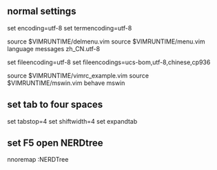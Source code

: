## normal settings ##
set encoding=utf-8
set termencoding=utf-8

source $VIMRUNTIME/delmenu.vim
source $VIMRUNTIME/menu.vim
language messages zh_CN.utf-8

set fileencoding=utf-8
set fileencodings=ucs-bom,utf-8,chinese,cp936

source $VIMRUNTIME/vimrc_example.vim
source $VIMRUNTIME/mswin.vim
behave mswin


## set tab to four spaces ##
set tabstop=4
set shiftwidth=4
set expandtab

## set F5 open NERDtree ##
nnoremap <silent> <F5> :NERDTree<CR>
